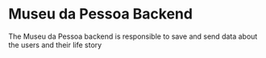 # Museu da Pessoa Backend 

The Museu da Pessoa backend is responsible to save and send data about the users and their life story